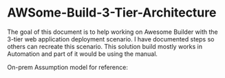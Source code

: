 # AWSome-Build-3-Tier-Architecture
The goal of this document is to help working on Awesome Builder with the 3-tier web application deployment scenario. I have documented steps so others can recreate this scenario. This solution build mostly works in Automation and part of it would be using the manual.

On-prem Assumption model for reference:
